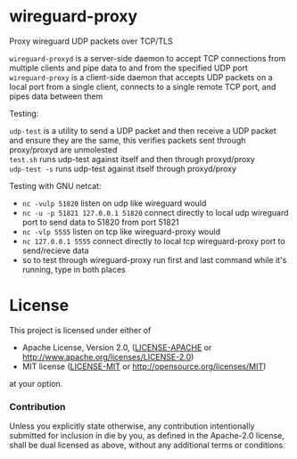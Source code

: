 # wireguard-proxy

Proxy wireguard UDP packets over TCP/TLS

`wireguard-proxyd` is a server-side daemon to accept TCP connections from multiple clients and pipe data to and from the specified UDP port  
`wireguard-proxy` is a client-side daemon that accepts UDP packets on a local port from a single client, connects to a single remote TCP port, and pipes data between them

Testing:

`udp-test` is a utility to send a UDP packet and then receive a UDP packet and ensure they are the same, this verifies packets sent through proxy/proxyd are unmolested  
`test.sh` runs udp-test against itself and then through proxyd/proxy  
`udp-test -s` runs udp-test against itself through proxyd/proxy

Testing with GNU netcat:

- `nc -vulp 51820` listen on udp like wireguard would
- `nc -u -p 51821 127.0.0.1 51820` connect directly to local udp wireguard port to send data to 51820 from port 51821
- `nc -vlp 5555` listen on tcp like wireguard-proxy would
- `nc 127.0.0.1 5555` connect directly to local tcp wireguard-proxy port to send/recieve data
- so to test through wireguard-proxy run first and last command while it's running, type in both places

# License

This project is licensed under either of

 * Apache License, Version 2.0, ([LICENSE-APACHE](LICENSE-APACHE) or
   http://www.apache.org/licenses/LICENSE-2.0)
 * MIT license ([LICENSE-MIT](LICENSE-MIT) or
   http://opensource.org/licenses/MIT)

at your option.

### Contribution

Unless you explicitly state otherwise, any contribution intentionally submitted
for inclusion in die by you, as defined in the Apache-2.0 license, shall be
dual licensed as above, without any additional terms or conditions.
